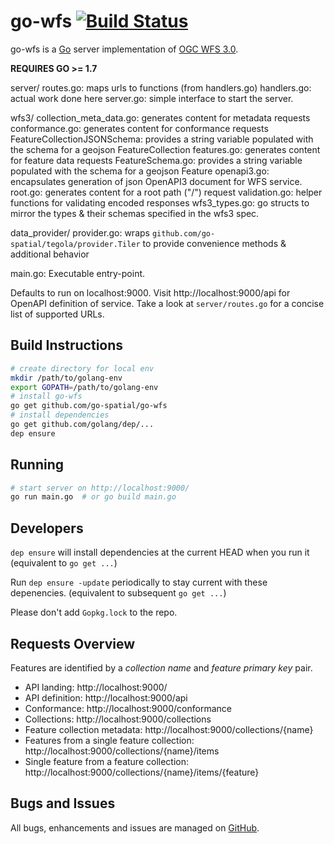 # go-wfs [![Build Status](https://travis-ci.org/go-spatial/go-wfs.png)](https://travis-ci.org/go-spatial/go-wfs)

go-wfs is a [Go](https://golang.org) server implementation of [OGC WFS 3.0](https://github.com/opengeospatial/WFS_FES).

**REQUIRES GO >= 1.7**

server/
  routes.go: maps urls to functions (from handlers.go)
  handlers.go: actual work done here
  server.go: simple interface to start the server.

wfs3/
  collection_meta_data.go: generates content for metadata requests
  conformance.go: generates content for conformance requests
  FeatureCollectionJSONSchema: provides a string variable populated with the schema for a geojson FeatureCollection
  features.go: generates content for feature data requests
  FeatureSchema.go: provides a string variable populated with the schema for a geojson Feature
  openapi3.go: encapsulates generation of json OpenAPI3 document for WFS service.
  root.go: generates content for a root path ("/") request
  validation.go: helper functions for validating encoded responses
  wfs3_types.go: go structs to mirror the types & their schemas specified in the wfs3 spec.

data_provider/
  provider.go: wraps `github.com/go-spatial/tegola/provider.Tiler` to provide convenience methods & additional behavior

main.go: Executable entry-point.

Defaults to run on localhost:9000.  Visit http://localhost:9000/api for OpenAPI definition of
service.  Take a look at `server/routes.go` for a concise list of supported URLs.

## Build Instructions

```bash
# create directory for local env
mkdir /path/to/golang-env
export GOPATH=/path/to/golang-env
# install go-wfs
go get github.com/go-spatial/go-wfs
# install dependencies
go get github.com/golang/dep/...
dep ensure
```

## Running

```bash
# start server on http://localhost:9000/
go run main.go  # or go build main.go
```

## Developers
`dep ensure` will install dependencies at the current HEAD when you run it (equivalent to `go get ...`)

Run `dep ensure -update` periodically to stay current with these depenencies. (equivalent to subsequent `go get ...`)

Please don't add `Gopkg.lock` to the repo.

## Requests Overview

Features are identified by a _collection name_ and _feature primary key_ pair.

- API landing: http://localhost:9000/
- API definition: http://localhost:9000/api
- Conformance: http://localhost:9000/conformance
- Collections: http://localhost:9000/collections
- Feature collection metadata: http://localhost:9000/collections/{name}
- Features from a single feature collection: http://localhost:9000/collections/{name}/items
- Single feature from a feature collection: http://localhost:9000/collections/{name}/items/{feature}

## Bugs and Issues

All bugs, enhancements and issues are managed on [GitHub](https://github.com/go-spatial/go-wfs).
